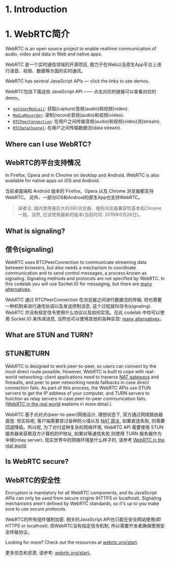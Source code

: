# 1. Introduction

# 1. WebRTC简介

WebRTC is an open source project to enable realtime communication of audio, video and data in Web and native apps.

WebRTC 是一个实时通信领域的开源项目, 致力于在Web以及原生App平台上进行语音、视频、数据等方面的实时通讯。

WebRTC has several JavaScript APIs — click the links to see demos.

WebRTC包括下面这些 JavaScript API —— 点击对应的链接可以查看对应的demo。

*   [`getUserMedia()`](https://webrtc.github.io/samples/src/content/getusermedia/gum/): 获取(capture)音频(audio)和视频(video).
*   [`MediaRecorder`](https://webrtc.github.io/samples/src/content/getusermedia/record/): 录制(record)音频(audio)和视频(video).
*   [`RTCPeerConnection`](https://webrtc.github.io/samples/src/content/peerconnection/pc1/): 在用户之间传输音频(audio)和视频(video)流(stream).
*   [`RTCDataChannel`](https://webrtc.github.io/samples/src/content/datachannel/basic/): 在用户之间传输数据流(data stream).


## Where can I use WebRTC?

## WebRTC的平台支持情况

In Firefox, Opera and in Chrome on desktop and Android. WebRTC is also available for native apps on iOS and Android.

当前桌面端和 Android 版本的 Firefox、Opera 以及 Chrome 浏览器都支持WebRTC。 另外、一部分iOS和Android的原生App也支持WebRTC。

> 译者注: 国内使用量巨大的360浏览器、搜狗浏览器兼容性基本和Chrome一致。当然, 应该使用最新的版本(当前时间: 2018年6月28日)。

## What is signaling?

## 信令(signaling)

WebRTC uses RTCPeerConnection to communicate streaming data between browsers, but also needs a mechanism to coordinate communication and to send control messages, a process known as signaling. Signaling methods and protocols are not specified by WebRTC. In this codelab you will use Socket.IO for messaging, but there are [many alternatives](https://github.com/muaz-khan/WebRTC-Experiment/blob/master/Signaling.md).

WebRTC 通过 RTCPeerConnection 在浏览器之间进行数据流的传输, 但也需要一种机制来进行通信协调以及发送控制消息, 这个过程就叫信令(signaling). WebRTC 并没有规定信令使用什么协议以及如何实现。在此 codelab 中你可以使用 Socket.IO 来传递消息, 当然也可以使用其他的各种实现: [many alternatives](https://github.com/muaz-khan/WebRTC-Experiment/blob/master/Signaling.md)。

## What are STUN and TURN?

## STUN和TURN

WebRTC is designed to work peer-to-peer, so users can connect by the most direct route possible. However, WebRTC is built to cope with real-world networking: client applications need to traverse [NAT gateways](http://en.wikipedia.org/wiki/NAT_traversal) and firewalls, and peer to peer networking needs fallbacks in case direct connection fails. As part of this process, the WebRTC APIs use STUN servers to get the IP address of your computer, and TURN servers to function as relay servers in case peer-to-peer communication fails. ([WebRTC in the real world](http://www.html5rocks.com/en/tutorials/webrtc/infrastructure/) explains in more detail.)

WebRTC 基于点对点(peer-to-peer)网络设计, 理想状态下, 双方通过网络路由器直连. 但实际呢, 客户端需要穿过各种防火墙以及 [NAT 网关](http://en.wikipedia.org/wiki/NAT_traversal), 如果直连失败, 则需要回退降级。所以呢, 为了对付这种复杂的网络环境, WebRTC API 需要使用 STUN服务器来获取双方计算机的IP地址, 如果对等通信失败,则使用 TURN 服务器作为中继(relay server). 现实世界中的网络环境是什么样子的, 请参考 [WebRTC in the real world](http://www.html5rocks.com/en/tutorials/webrtc/infrastructure/)

## Is WebRTC secure?

## WebRTC的安全性

Encryption is mandatory for all WebRTC components, and its JavaScript APIs can only be used from secure origins (HTTPS or localhost). Signaling mechanisms aren't defined by WebRTC standards, so it's up to you make sure to use secure protocols.

WebRTC的所有组件强制加密. 相关的JavaScript API也只能在安全网站使用(即 HTTPS or localhost). 但WebRTC没有指定信令机制, 所以需要开发者确保使用安全传输协议。

Looking for more? Check out the resources at [webrtc.org/start](http://webrtc.org/start).

更多信息和资源, 请参考: [webrtc.org/start](http://webrtc.org/start)。

